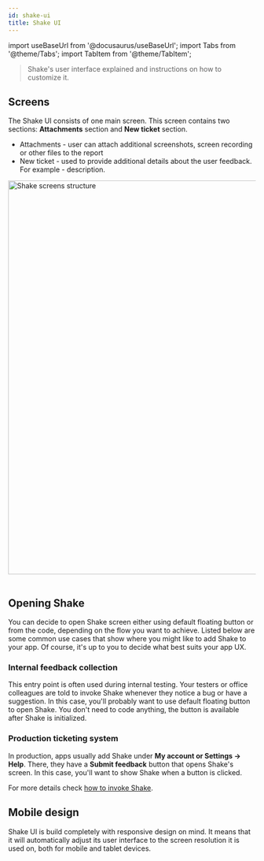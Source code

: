 ```yaml
---
id: shake-ui
title: Shake UI
---
```


import useBaseUrl from '@docusaurus/useBaseUrl';
import Tabs from '@theme/Tabs';
import TabItem from '@theme/TabItem';

> Shake's user interface explained and instructions on how to customize it.

## Screens

The Shake UI consists of one main screen. This screen contains two sections: **Attachments** section and **New ticket** section.

- Attachments - user can attach additional screenshots, screen recording or other files to the report
- New ticket - used to provide additional details about the user feedback. For example - description.

<table class="media-container mt-40 mb-40">
<img
  alt="Shake screens structure"
  width="800"
  src={useBaseUrl('img/shake-web-sdk.png')}
/>
</table>

## Opening Shake

You can decide to open Shake screen either using default floating button or from the code, depending on the flow you want to achieve.
Listed below are some common use cases that show where you might like to add Shake to your app.
Of course, it's up to you to decide what best suits your app UX.

### Internal feedback collection

This entry point is often used during internal testing. Your testers or office colleagues are told to invoke Shake whenever they notice a bug or have a suggestion.
In this case, you'll probably want to use default floating button to open Shake. You don't need to code anything, the button is available after Shake is initialized.

### Production ticketing system

In production, apps usually add Shake under **My account or Settings → Help**.
There, they have a **Submit feedback** button that opens Shake's screen.
In this case, you'll want to show Shake when a button is clicked.

For more details check [how to invoke Shake](/web/user-feedback/invoke).

## Mobile design

Shake UI is build completely with responsive design on mind. It means that it will automatically adjust its user interface
to the screen resolution it is used on, both for mobile and tablet devices.
